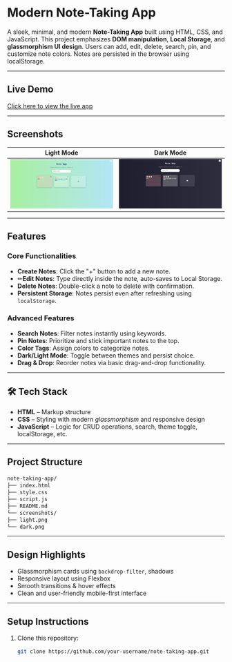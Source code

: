 # Modern Note-Taking App

A sleek, minimal, and modern **Note-Taking App** built using HTML, CSS, and JavaScript. This project emphasizes **DOM manipulation**, **Local Storage**, and **glassmorphism UI design**. Users can add, edit, delete, search, pin, and customize note colors. Notes are persisted in the browser using localStorage.

---

## Live Demo

[Click here to view the live app](https://your-live-url-here)

---

## Screenshots

| Light Mode | Dark Mode |
|------------|-----------|
| ![Light](screenshots/light.png) | ![Dark](screenshots/dark.png) |

---

## Features

### Core Functionalities
- **Create Notes**: Click the "+" button to add a new note.
- ✏**Edit Notes**: Type directly inside the note, auto-saves to Local Storage.
- **Delete Notes**: Double-click a note to delete with confirmation.
- **Persistent Storage**: Notes persist even after refreshing using `localStorage`.

### Advanced Features
- **Search Notes**: Filter notes instantly using keywords.
- **Pin Notes**: Prioritize and stick important notes to the top.
- **Color Tags**: Assign colors to categorize notes.
- **Dark/Light Mode**: Toggle between themes and persist choice.
- **Drag & Drop**: Reorder notes via basic drag-and-drop functionality.

---

## 🛠 Tech Stack

- **HTML** – Markup structure
- **CSS** – Styling with modern *glassmorphism* and responsive design
- **JavaScript** – Logic for CRUD operations, search, theme toggle, localStorage, etc.

---

## Project Structure

```
note-taking-app/
├── index.html
├── style.css
├── script.js
├── README.md
└── screenshots/
├── light.png
└── dark.png
```

---

## Design Highlights

- Glassmorphism cards using `backdrop-filter`, shadows
- Responsive layout using Flexbox
- Smooth transitions & hover effects
- Clean and user-friendly mobile-first interface

---

## Setup Instructions

1. Clone this repository:
   ```bash
   git clone https://github.com/your-username/note-taking-app.git
